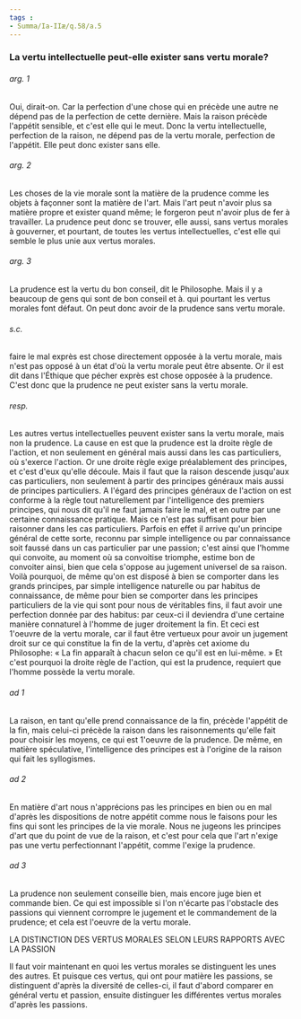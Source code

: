 ```yaml
---
tags : 
- Summa/Ia-IIæ/q.58/a.5
---
```


### La vertu intellectuelle peut-elle exister sans vertu morale?

###### arg. 1
Oui, dirait-on. Car la perfection d'une chose qui en précède une autre ne dépend pas de la perfection de cette dernière. Mais la raison précède l'appétit sensible, et c'est elle qui le meut. Donc la vertu intellectuelle, perfection de la raison, ne dépend pas de la vertu morale, perfection de l'appétit. Elle peut donc exister sans elle. 

###### arg. 2
Les choses de la vie morale sont la matière de la prudence comme les objets à façonner sont la matière de l'art. Mais l'art peut n'avoir plus sa matière propre et exister quand même; le forgeron peut n'avoir plus de fer à travailler. La prudence peut donc se trouver, elle aussi, sans vertus morales à gouverner, et pourtant, de toutes les vertus intellectuelles, c'est elle qui semble le plus unie aux vertus morales. 

###### arg. 3
La prudence est la vertu du bon conseil, dit le Philosophe. Mais il y a beaucoup de gens qui sont de bon conseil et à. qui pourtant les vertus morales font défaut. On peut donc avoir de la prudence sans vertu morale. 

###### s.c.
faire le mal exprès est chose directement opposée à la vertu morale, mais n'est pas opposé à un état d'où la vertu morale peut être absente. Or il est dit dans l'Éthique que pécher exprès est chose opposée à la prudence. C'est donc que la prudence ne peut exister sans la vertu morale. 

###### resp.
Les autres vertus intellectuelles peuvent exister sans la vertu morale, mais non la prudence. La cause en est que la prudence est la droite règle de l'action, et non seulement en général mais aussi dans les cas particuliers, où s'exerce l'action. Or une droite règle exige préalablement des principes, et c'est d'eux qu'elle découle. Mais il faut que la raison descende jusqu'aux cas particuliers, non seulement à partir des principes généraux mais aussi de principes particuliers. A l'égard des principes généraux de l'action on est conforme à la règle tout naturellement par l'intelligence des premiers principes, qui nous dit qu'il ne faut jamais faire le mal, et en outre par une certaine connaissance pratique. Mais ce n'est pas suffisant pour bien raisonner dans les cas particuliers. Parfois en effet il arrive qu'un principe général de cette sorte, reconnu par simple intelligence ou par connaissance soit faussé dans un cas particulier par une passion; c'est ainsi que l'homme qui convoite, au moment où sa convoitise triomphe, estime bon de convoiter ainsi, bien que cela s'oppose au jugement universel de sa raison. Voilà pourquoi, de même qu'on est disposé à bien se comporter dans les grands principes, par simple intelligence naturelle ou par habitus de connaissance, de même pour bien se comporter dans les principes particuliers de la vie qui sont pour nous de véritables fins, il faut avoir une perfection donnée par des habitus: par ceux-ci il deviendra d'une certaine manière connaturel à l'homme de juger droitement la fin. Et ceci est 1'oeuvre de la vertu morale, car il faut être vertueux pour avoir un jugement droit sur ce qui constitue la fin de la vertu, d'après cet axiome du Philosophe: « La fin apparaît à chacun selon ce qu'il est en lui-même. » Et c'est pourquoi la droite règle de l'action, qui est la prudence, requiert que l'homme possède la vertu morale. 

###### ad 1
La raison, en tant qu'elle prend connaissance de la fin, précède l'appétit de la fin, mais celui-ci précède la raison dans les raisonnements qu'elle fait pour choisir les moyens, ce qui est 1'oeuvre de la prudence. De même, en matière spéculative, l'intelligence des principes est à l'origine de la raison qui fait les syllogismes. 

###### ad 2
En matière d'art nous n'apprécions pas les principes en bien ou en mal d'après les dispositions de notre appétit comme nous le faisons pour les fins qui sont les principes de la vie morale. Nous ne jugeons les principes d'art que du point de vue de la raison, et c'est pour cela que l'art n'exige pas une vertu perfectionnant l'appétit, comme l'exige la prudence. 

###### ad 3
La prudence non seulement conseille bien, mais encore juge bien et commande bien. Ce qui est impossible si l'on n'écarte pas l'obstacle des passions qui viennent corrompre le jugement et le commandement de la prudence; et cela est l'oeuvre de la vertu morale. 

LA DISTINCTION DES VERTUS MORALES SELON LEURS RAPPORTS AVEC LA PASSION 

Il faut voir maintenant en quoi les vertus morales se distinguent les unes des autres. Et puisque ces vertus, qui ont pour matière les passions, se distinguent d'après la diversité de celles-ci, il faut d'abord comparer en général vertu et passion, ensuite distinguer les différentes vertus morales d'après les passions. 

